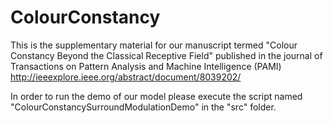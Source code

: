 # ColourConstancy

This is the supplementary material for our manuscript termed "Colour Constancy 
Beyond the Classical Receptive Field" published in the journal of Transactions
on Pattern Analysis and Machine Intelligence (PAMI)
http://ieeexplore.ieee.org/abstract/document/8039202/

In order to run the demo of our model please execute the script named
"ColourConstancySurroundModulationDemo" in the "src" folder.
